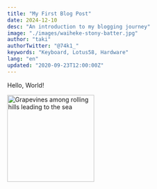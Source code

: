 ```yaml
---
title: "My First Blog Post"
date: 2024-12-10
desc: "An introduction to my blogging journey"
image: "./images/waiheke-stony-batter.jpg"
author: "taki"
authorTwitter: "@74k1_"
keywords: "Keyboard, Lotus58, Hardware"
lang: "en"
updated: "2020-09-23T12:00:00Z"
---
```


Hello, World!

<img
  alt="Grapevines among rolling hills leading to the sea"
  src="./images/waiheke-stony-batter.jpg"
  height="200"
/>

